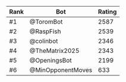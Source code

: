 Rank|Bot|Rating
---|---|---
#1|@ToromBot|2587
#2|@RaspFish|2539
#3|@colinbot|2346
#4|@TheMatrix2025|2343
#5|@OpeningsBot|2199
#6|@MinOpponentMoves|633
